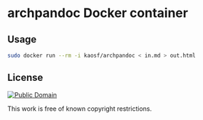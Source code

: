 # archpandoc Docker container

## Usage

```sh
sudo docker run --rm -i kaosf/archpandoc < in.md > out.html
```

## License

[![Public Domain](http://i.creativecommons.org/p/mark/1.0/88x31.png)](http://creativecommons.org/publicdomain/mark/1.0/ "license")

This work is free of known copyright restrictions.
